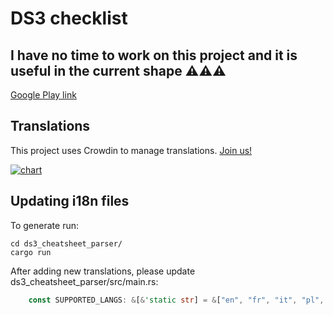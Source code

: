 # DS3 checklist

## I have no time to work on this project and it is useful in the current shape ⚠️⚠️⚠️

[Google Play link](https://play.google.com/store/apps/details?id=io.knightpp.ds3_checklist)

## Translations

This project uses Crowdin to manage translations. [Join us!](https://crowdin.com/project/darksouls-3-checklist)

[![chart](https://badges.awesome-crowdin.com/translation-13072808-435288.png)](https://crowdin.com/project/darksouls-3-checklist)

## Updating i18n files

To generate run:

```shell
cd ds3_cheatsheet_parser/
cargo run
```

After adding new translations, please update ds3_cheatsheet_parser/src/main.rs:

```rust
    const SUPPORTED_LANGS: &[&'static str] = &["en", "fr", "it", "pl", "uk"];
```
